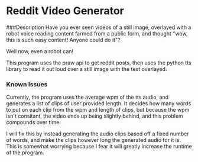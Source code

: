 # Reddit Video Generator
###Description
Have you ever seen videos of a still image, overlayed with a robot voice reading content farmed from a public form, and thought "wow, this is such easy content! Anyone could do it"?

Well now, even a robot can!

This program uses the praw api to get reddit posts, then uses the python tts library to read it out loud over a still image with the text overlayed.

### Known Issues
Currently, the program uses the average wpm of the tts audio, and generates a list of clips of user provided length. It decides how many words to put on each clip from the wpm and length of clips, but because the wpm isn't consitant, the video ends up being slightly behind, and this problem compounds over time.

I will fix this by instead generating the audio clips based off a fixed number of words, and make the clips however long the generated audio for it is. This is somewhat worrying because I fear it will greatly increase the runtime of the program.

